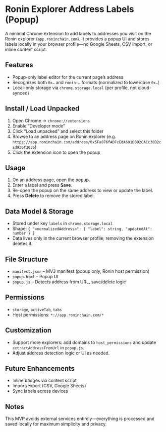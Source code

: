# Ronin Explorer Address Labels (Popup)

A minimal Chrome extension to add labels to addresses you visit on the Ronin explorer (`app.roninchain.com`). It provides a popup UI and stores labels locally in your browser profile—no Google Sheets, CSV import, or inline content script.

## Features
- Popup-only label editor for the current page’s address  
- Recognizes both `0x…` and `ronin:…` formats (normalized to lowercase `0x…`)  
- Local-only storage via `chrome.storage.local` (per profile, not cloud-synced)

## Install / Load Unpacked
1. Open Chrome → `chrome://extensions`  
2. Enable “Developer mode”  
3. Click “Load unpacked” and select this folder  
4. Browse to an address page on Ronin explorer (e.g. `https://app.roninchain.com/address/0x5Fa076fADFcEdA601D092CACc30D2cEd936f3036`)  
5. Click the extension icon to open the popup

## Usage
1. On an address page, open the popup.  
2. Enter a label and press **Save**.  
3. Re-open the popup on the same address to view or update the label.  
4. Press **Delete** to remove the stored label.

## Data Model & Storage
- Stored under key `labels` in `chrome.storage.local`  
- Shape: `{ "<normalizedAddress>": { "label": string, "updatedAt": number } }`  
- Data lives only in the current browser profile; removing the extension deletes it.

## File Structure
- `manifest.json` – MV3 manifest (popup only, Ronin host permission)  
- `popup.html` – Popup UI  
- `popup.js` – Detects address from URL, save/delete logic

## Permissions
- `storage`, `activeTab`, `tabs`  
- Host permissions: `*://app.roninchain.com/*`

## Customization
- Support more explorers: add domains to `host_permissions` and update `extractAddressFromUrl` in `popup.js`.  
- Adjust address detection logic or UI as needed.

## Future Enhancements
- Inline badges via content script  
- Import/export (CSV, Google Sheets)  
- Sync labels across devices

## Notes
This MVP avoids external services entirely—everything is processed and saved locally for maximum simplicity and privacy.

